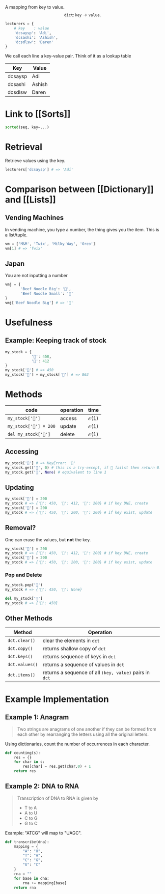 A mapping from key to value.
$$\mathtt{dict} \colon \mathtt{key} \to \mathtt{value}.$$
```python
lecturers = {
	# key    : value
	'dcsaysp': 'Adi',
	'dcsashi': 'Ashish',
	'dcsdlsw': 'Daren'
}
```

We call each line a key-value pair.
Think of it as a lookup table

| Key     | Value  |
| ------- | ------ |
| dcsaysp | Adi    |
| dcsashi | Ashish |
| dcsdlsw | Daren  |

# Link to [[Sorts]]
```python
sorted(seq, key=...)
```
# Retrieval
Retrieve values using the key.
```python
lecturers['dcsaysp'] # => 'Adi'
```
# Comparison between [[Dictionary]] and [[Lists]]
## Vending Machines
In vending machine, you type a number, the thing gives you the item.
This is a list/tuple.
```python
vm = ['M&M', 'Twix', 'Milky Way', 'Oreo']
vm[1] # => 'Twix'
```
## Japan
You are not inputting a number
```python
vmj = {
	   'Beef Noodle Big': '🍜',
	   'Beef Noodle Small': '🍲'
}
vmj['Beef Noodle Big'] # => '🍜'
```
# Usefulness
## Example: Keeping track of stock
```python
my_stock = {
			'🍎': 450,
			'🍊': 412
}
my_stock['🍎'] # => 450
my_stock['🍎'] + my_stock['🍊'] # => 862
```
# Methods

| code               | operation | time            |
| ------------------ | --------- | --------------- |
| `my_stock['🍎']`   | access    | $\mathcal O(1)$ |
| `my_stock['🍎'] = 200`   | update    | $\mathcal O(1)$ |
| `del my_stock['🍎']` | delete    | $\mathcal O(1)$ |
## Accessing
```python
my_stock['🍐'] # => KeyError: '🍐'
my_stock.get('🍐', 0) # this is a try-except, if 🍐 failst then return 0. By default this would be None.
my_stock.get('🍐', None) # equivalent to line 1
```
## Updating
```python
my_stock['🍐'] = 200
my_stock # => {'🍎': 450, '🍊': 412, '🍐': 200} # if key DNE, create
my_stock['🍊'] = 200
my_stock # => {'🍎': 450, '🍊': 200, '🍐': 200} # if key exist, update
```
## Removal?
One can erase the values, but **not** the key.
```python
my_stock['🍐'] = 200
my_stock # => {'🍎': 450, '🍊': 412, '🍐': 200} # if key DNE, create
my_stock['🍊'] = 200
my_stock # => {'🍎': 450, '🍊': 200, '🍐': 200} # if key exist, update
```
### Pop and Delete
```python
my_stock.pop('🍐')
my_stock # => {'🍎': 450, '🍊': None}

del my_stock['🍊']
my_stock # => {'🍎': 450}
```
## Other Methods
| Method         | Operation                                               |
| -------------- | ------------------------------------------------------- |
| `dct.clear()`  | clear the elements in `dct`                             |
| `dct.copy()`   | returns shallow copy of `dct`                           |
| `dct.keys()`   | returns sequence of keys in `dct`                       |
| `dct.values()` | returns a sequence of values in `dct`                   |
| `dct.items()`  | returns a sequence of all `(key, value)` pairs in `dct` |
# Example Implementation
## Example 1: Anagram
> Two strings are anagrams of one another if they can be formed from each other by rearranging the letters using all the original letters.

Using dictionaries, count the number of occurrences in each character.
```python
def counting(s):
	res = {}
	for char in s:
		res[char] = res.get(char,0) + 1
	return res
```
## Example 2: DNA to RNA
> Transcription of DNA to RNA is given by
> - T to A
> - A to U
> - C to G
> - G to C

Example: "ATCG" will map to "UAGC".

```python
def transcribe(dna):
	mapping = {
		"A": "U",
		"T": "A",
		"C": "G",
		"G": "C"
	}
	rna = ""
	for base in dna:
		rna += mapping[base]
	return rna
```
